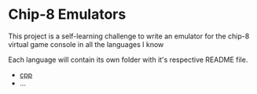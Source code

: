 # Chip-8 Emulators
This project is a self-learning challenge to write an emulator for the chip-8 virtual game console in all the languages I know

Each language will contain its own folder with it's respective README file.

- [cpp](cpp)
- ...